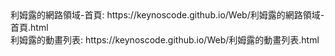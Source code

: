 <div>利姆露的網路領域-首頁: https://keynoscode.github.io/Web/利姆露的網路領域-首頁.html </div>

<div>利姆露的動畫列表: https://keynoscode.github.io/Web/利姆露的動畫列表.html </div>

